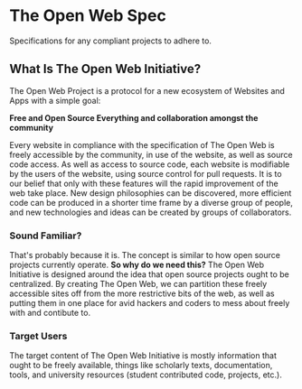 # The Open Web Spec
Specifications for any compliant projects to adhere to.

## What Is The Open Web Initiative?
The Open Web Project is a protocol for a new ecosystem of Websites and Apps with a simple goal:

**Free and Open Source Everything and collaboration amongst the community**
 
Every website in compliance with the specification of The Open Web is freely accessible by the community, in use of the website, as well as source code access.
As well as access to source code, each website is modifiable by the users of the website, using source control for pull requests. It is to our belief that only with these features will the rapid improvement of the web take place. New design philosophies can be discovered, more efficient code can be produced in a shorter time frame by a diverse group of people, and new technologies and ideas can be created by groups of collaborators.

### Sound Familiar?
That's probably because it is. The concept is similar to how open source projects currently operate. **So why do we need this?** The Open Web Initiative is designed around the idea that open source projects ought to be centralized. By creating The Open Web, we can partition these freely accessible sites off from the more restrictive bits of the web, as well as putting them in one place for avid hackers and coders to mess about freely with and contibute to.

### Target Users
The target content of The Open Web Initiative is mostly information that ought to be freely available, things like scholarly texts, documentation, tools, and university resources (student contributed code, projects, etc.). 
